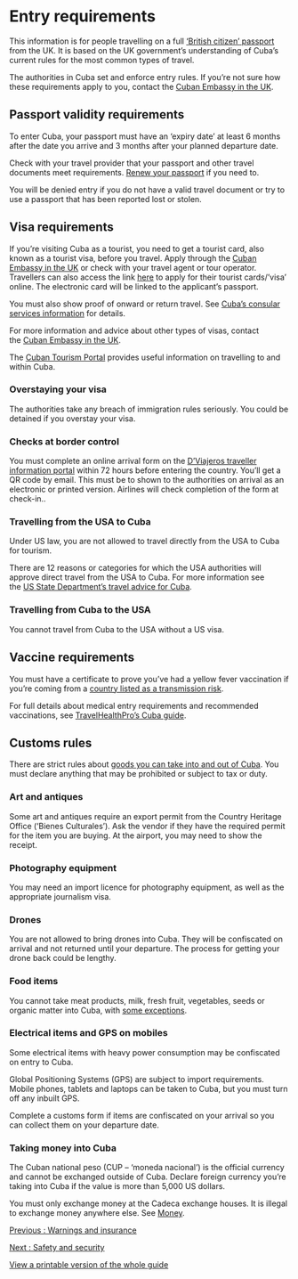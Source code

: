 # Entry requirements

This information is for people travelling on a full [‘British citizen’ passport](https://www.gov.uk/types-of-british-nationality) from the UK. It is based on the UK government’s understanding of Cuba’s current rules for the most common types of travel.

The authorities in Cuba set and enforce entry rules. If you’re not sure how these requirements apply to you, contact the [Cuban Embassy in the UK](http://misiones.cubaminrex.cu/en/united-kingdom/embassy-cuba-united-kingdom-great-britain-and-northern-ireland).

## Passport validity requirements

To enter Cuba, your passport must have an ‘expiry date’ at least 6 months after the date you arrive and 3 months after your planned departure date.

Check with your travel provider that your passport and other travel documents meet requirements. [Renew your passport](https://www.gov.uk/renew-adult-passport/renew) if you need to.

You will be denied entry if you do not have a valid travel document or try to use a passport that has been reported lost or stolen.

## Visa requirements

If you’re visiting Cuba as a tourist, you need to get a tourist card, also known as a tourist visa, before you travel. Apply through the [Cuban Embassy in the UK](https://misiones.cubaminrex.cu/en/united-kingdom/embassy-cuba-united-kingdom-great-britain-and-northern-ireland) or check with your travel agent or tour operator. Travellers can also access the link [here](https://evisacuba.cu/en/inicio) to apply for their tourist cards/’visa’ online. The electronic card will be linked to the applicant’s passport.

You must also show proof of onward or return travel. See [Cuba’s consular services information](https://misiones.cubaminrex.cu/en/united-kingdom/consular-services) for details.

For more information and advice about other types of visas, contact the [Cuban Embassy in the UK](https://misiones.cubaminrex.cu/en/united-kingdom/embassy-cuba-united-kingdom-great-britain-and-northern-ireland).

The [Cuban Tourism Portal](https://www.cuba.travel/en/) provides useful information on travelling to and within Cuba.

### Overstaying your visa

The authorities take any breach of immigration rules seriously. You could be detained if you overstay your visa.

### Checks at border control

You must complete an online arrival form on the [D’Viajeros traveller information portal](https://dviajeros.mitrans.gob.cu/inicio) within 72 hours before entering the country. You’ll get a QR code by email. This must be to shown to the authorities on arrival as an electronic or printed version. Airlines will check completion of the form at check-in..

### Travelling from the USA to Cuba

Under US law, you are not allowed to travel directly from the USA to Cuba for tourism.

There are 12 reasons or categories for which the USA authorities will approve direct travel from the USA to Cuba. For more information see the [US State Department’s travel advice for Cuba](https://travel.state.gov/content/passports/en/country/cuba.html).

### Travelling from Cuba to the USA

You cannot travel from Cuba to the USA without a US visa.

## Vaccine requirements

You must have a certificate to prove you’ve had a yellow fever vaccination if you’re coming from a [country listed as a transmission risk](https://nathnacyfzone.org.uk/factsheet/65/countries-with-risk-of-yellow-fever-transmission).

For full details about medical entry requirements and recommended vaccinations, see [TravelHealthPro’s Cuba guide](https://travelhealthpro.org.uk/country/60/cuba#Vaccine_Recommendations).

## Customs rules

There are strict rules about [goods you can take into and out of Cuba](https://www.cubatravel.cu/en/useful-information/regulations-and-formalities). You must declare anything that may be prohibited or subject to tax or duty.

### Art and antiques

Some art and antiques require an export permit from the Country Heritage Office (‘Bienes Culturales’). Ask the vendor if they have the required permit for the item you are buying. At the airport, you may need to show the receipt.

### Photography equipment

You may need an import licence for photography equipment, as well as the appropriate journalism visa.

### Drones

You are not allowed to bring drones into Cuba. They will be confiscated on arrival and not returned until your departure. The process for getting your drone back could be lengthy.

### Food items

You cannot take meat products, milk, fresh fruit, vegetables, seeds or organic matter into Cuba, with [some exceptions](https://www.aduana.gob.cu/en/basic-page/phytosanitary-and-veterinary-provisions).

### Electrical items and GPS on mobiles

Some electrical items with heavy power consumption may be confiscated on entry to Cuba.

Global Positioning Systems (GPS) are subject to import requirements. Mobile phones, tablets and laptops can be taken to Cuba, but you must turn off any inbuilt GPS.

Complete a customs form if items are confiscated on your arrival so you can collect them on your departure date.

### Taking money into Cuba

The Cuban national peso (CUP – ‘moneda nacional’) is the official currency and cannot be exchanged outside of Cuba. Declare foreign currency you’re taking into Cuba if the value is more than 5,000 US dollars.

You must only exchange money at the Cadeca exchange houses. It is illegal to exchange money anywhere else. See [Money](/foreign-travel-advice/cuba/safety-and-security#money).

[Previous
:
Warnings and insurance](/foreign-travel-advice/cuba)

[Next
:
Safety and security](/foreign-travel-advice/cuba/safety-and-security)

[View a printable version of the whole guide](/foreign-travel-advice/cuba/print)